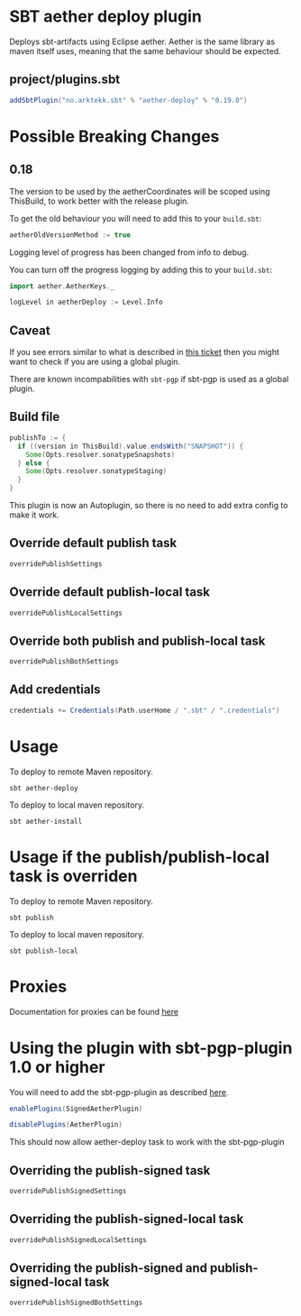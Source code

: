 # SBT aether deploy plugin
Deploys sbt-artifacts using Eclipse aether. 
Aether is the same library as maven itself uses, meaning that the same behaviour should be expected.

## project/plugins.sbt

```scala
addSbtPlugin("no.arktekk.sbt" % "aether-deploy" % "0.19.0")
```

# Possible Breaking Changes

## 0.18

The version to be used by the aetherCoordinates will be scoped using ThisBuild, to work better with the release plugin.

To get the old behaviour you will need to add this to your `build.sbt`:
 
```scala
aetherOldVersionMethod := true
```

Logging level of progress has been changed from info to debug.
 
You can turn off the progress logging by adding this to your `build.sbt`:

```scala
import aether.AetherKeys._

logLevel in aetherDeploy := Level.Info
```

## Caveat
If you see errors similar to what is described in [this ticket](https://github.com/arktekk/sbt-aether-deploy/issues/25) 
then you might want to check if you are using a global plugin. 

There are known incompabilities with `sbt-pgp` if sbt-pgp is used as a global plugin.


## Build file
  
```scala
publishTo := {
  if ((version in ThisBuild).value.endsWith("SNAPSHOT")) {
    Some(Opts.resolver.sonatypeSnapshots)
  } else {
    Some(Opts.resolver.sonatypeStaging)
  }
}
```

This plugin is now an Autoplugin, so there is no need to add extra config to make it work.


## Override default publish task

```scala
overridePublishSettings
```

## Override default publish-local task

```scala
overridePublishLocalSettings
```

## Override both publish and publish-local task
```scala
overridePublishBothSettings
```

## Add credentials

```scala
credentials += Credentials(Path.userHome / ".sbt" / ".credentials")
```

# Usage

To deploy to remote Maven repository.

    sbt aether-deploy

To deploy to local maven repository.

    sbt aether-install

# Usage if the publish/publish-local task is overriden

To deploy to remote Maven repository.

    sbt publish

To deploy to local maven repository.

    sbt publish-local

# Proxies

Documentation for proxies can be found [here](http://docs.oracle.com/javase/6/docs/technotes/guides/net/proxies.html)

# Using the plugin with sbt-pgp-plugin 1.0 or higher

You will need to add the sbt-pgp-plugin as described [here](https://github.com/sbt/sbt-pgp).

```scala
enablePlugins(SignedAetherPlugin)

disablePlugins(AetherPlugin)

```

This should now allow aether-deploy task to work with the sbt-pgp-plugin

## Overriding the publish-signed task

```scala
overridePublishSignedSettings
```
## Overriding the publish-signed-local task

```scala
overridePublishSignedLocalSettings
```

## Overriding the publish-signed and publish-signed-local task

```scala
overridePublishSignedBothSettings
```
